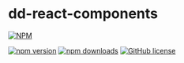 # dd-react-components

[![NPM](https://nodei.co/npm/dd-react-components.png?downloads=true&downloadRank=true&stars=true)](https://nodei.co/npm/dd-react-components/)

[![npm version](https://img.shields.io/npm/v/dd-react-components.svg)](https://www.npmjs.com/package/dd-react-components)
[![npm downloads](https://img.shields.io/npm/dm/dd-react-components.svg)](https://www.npmjs.com/package/dd-react-components)
[![GitHub license](https://img.shields.io/github/license/WuChenDi/react-components)](https://github.com/WuChenDi/react-components/blob/main/LICENSE)
